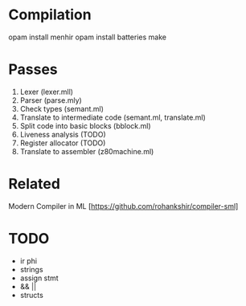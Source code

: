 Compilation
===========

opam install menhir
opam install batteries
make

Passes
======
1. Lexer (lexer.mll)
2. Parser (parse.mly)
3. Check types (semant.ml)
4. Translate to intermediate code (semant.ml, translate.ml)
5. Split code into basic blocks (bblock.ml)
6. Liveness analysis (TODO)
7. Register allocator (TODO)
8. Translate to assembler (z80machine.ml)

Related
=======
Modern Compiler in ML [https://github.com/rohankshir/compiler-sml]

TODO
====
* ir phi
* strings
* assign stmt
* && ||
* structs
